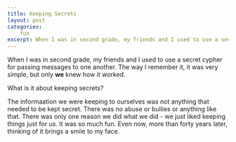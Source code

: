 ```yaml
---
title: Keeping Secrets
layout: post
categories:
    fun
excerpt: When I was in second grade, my friends and I used to use a secret cypher for passing messages to one another. The way I remember it, it was very simple, but only **we** knew how it worked.
---
```

When I was in second grade, my friends and I used to use a secret cypher for passing messages to one another. The way I remember it, it was very simple, but only **we** knew how it worked.

What is it about keeping secrets?

The informaation we were keeping to ourselves was not anything that needed to be kept secret. There was no abuse or bullies or anything like that. There was only one reason we did what we did - we just liked keeping things just for us.
It was so much fun. Even now, more than forty years later, thinking of it brings a smile to my face.
